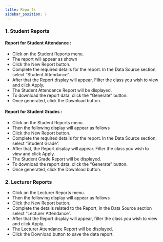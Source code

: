 ```yaml
---
title: Reports
sidebar_position: 7
---
```

### 1. Student Reports

#### Report for Student Attendance :

* Click on the Student Reports menu.
* The report will appear as shown
* Click the New Report button.
* Complete the required details for the report. In the Data Source section, select “Student Attendance”.
* After that the Report display will appear. Filter the class you wish to view and click Apply.
* The Student Attendance Report will be displayed.
* To download the report data, click the “Generate” button.
* Once generated, click the Download button.



#### Report for Student Grades :

* Click on the Student Reports menu.
* Then the following display will appear as follows
* Click the New Report button.
* Complete the required details for the report. In the Data Source section, select “Student Grade”.
* After that, the Report display will appear. Filter the class you wish to view and click Apply.
* The Student Grade Report will be displayed.
* To download the report data, click the “Generate” button.
* Once generated, click the Download button.



### 2. Lecturer Reports

* Click on the Lecturer Reports menu.
* Then the following display will appear as follows
* Click the New Report button.
* Complete the details related to the Report, in the Data Source section select “Lecturer Attendance”.
* After that the Report display will appear, filter the class you wish to view and click Apply.
* The Lecturer Attendance Report will be displayed.
* Click the Download button to save the data report.
